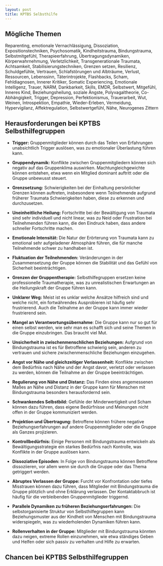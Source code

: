 ```yaml
---
layout: post
title: KPTBS Selbsthilfe
---
```


## Mögliche Themen

Reparenting, emotionale Vernachlässigung, Dissoziation, Expositionstechniken, Psychosomatik, Kindheitstrauma, Bindungstrauma, Selbstmitgefühl, Therapieerfahrung, Übertragungsdynamiken, Körperwahrnehmung, Verletzlichkeit, Transgenerationale Traumata, Achtsamkeit, Stabilisierungstechniken, Grenzen setzen, Resilienz, Schuldgefühle, Vertrauen, Schlafstörungen und Albträume, Verlust, Ressourcen, Lebenssinn, Täterintrojekte, Flashbacks, Scham, Fehldiagnosen, Innerer Kritiker, Somatic Experiencing, Emotionale Intelligenz, Trauer, NARM, Dankbarkeit, Skills, EMDR, Selbstwert, Mitgefühl, Inneres Kind, Beziehungsheilung, soziale Ängste, Polyvagaltheorie, Co-Abhängigkeit, Trigger, Depression, Perfektionismus, Trauerarbeit, Wut, Weinen, Introspektion, Empathie, Wieder-Erleben, Vermeidung, Hypervigilanz, Affektregulation, Selbstwertgefühl, Nähe, Neurogenes Zittern

## Herausforderungen bei KPTBS Selbsthilfegruppen

- **Trigger:** Gruppenmitglieder können durch das Teilen von Erfahrungen unabsichtlich Trigger auslösen, was zu emotionaler Überlastung führen kann.

- **Gruppendynamik:** Konflikte zwischen Gruppenmitgliedern können sich negativ auf das Gruppenklima auswirken. Machtungleichgewichte können entstehen, etwa wenn ein Mitglied dominant auftritt oder die Gruppe unbewusst steuert.

- **Grenzsetzung:** Schwierigkeiten bei der Einhaltung persönlicher Grenzen können auftreten, insbesondere wenn Teilnehmende aufgrund früherer Traumata Schwierigkeiten haben, diese zu erkennen und durchzusetzen.

- **Uneinheitliche Heilung:** Fortschritte bei der Bewältigung von Traumata sind sehr individuell und nicht linear, was zu Neid oder Frustration bei Teilnehmenden führen kann, die den Eindruck haben, dass andere schneller Fortschritte machen.

- **Emotionale Intensität:** Die Natur der Erörterung von Traumata kann zu emotional sehr aufgeladener Atmosphäre führen, die für manche Teilnehmende schwer zu handhaben ist.

- **Fluktuation der Teilnehmenden:** Veränderungen in der Zusammensetzung der Gruppe können die Stabilität und das Gefühl von Sicherheit beeinträchtigen.

- **Grenzen der Gruppentherapie:** Selbsthilfegruppen ersetzen keine professionelle Traumatherapie, was zu unrealistischen Erwartungen an die Heilungskraft der Gruppe führen kann.

- **Unklarer Weg:** Meist ist es unklar welche Ansätze hilfreich sind und welche nicht, ein fortwährendes Ausprobieren ist häufig sehr frustrierend. Auch die Teilnahme an der Gruppe kann immer wieder frustrierend sein.

- **Mangel an Verantwortungsübernahme**: Die Gruppe kann nur so gut für einen selbst werden, wie sehr man es schafft sich und seine Themen in die Gruppe einzubringen. Das braucht viel Mut.

- **Unsicherheit in zwischenmenschlichen Beziehungen:** Aufgrund von Bindungstrauma ist es für Betroffene schwierig sein, anderen zu vertrauen und sichere zwischenmenschliche Beziehungen einzugehen.

- **Angst vor Nähe und gleichzeitiger Verlassenheit:** Konflikte zwischen dem Bedürfnis nach Nähe und der Angst davor, verletzt oder verlassen zu werden, können die Teilnahme an der Gruppe beeinträchtigen.

- **Regulierung von Nähe und Distanz:** Das Finden eines angemessenen Maßes an Nähe und Distanz in der Gruppe kann für Menschen mit Bindungstrauma besonders herausfordernd sein.

- **Schwankendes Selbstbild:** Gefühle der Minderwertigkeit und Scham können dazu führen, dass eigene Bedürfnisse und Meinungen nicht offen in der Gruppe kommuniziert werden.

- **Projektion und Übertragung:** Betroffene können frühere negative Beziehungserfahrungen auf andere Gruppenmitglieder oder die Gruppe als Ganzes projizieren.

- **Kontrollbedürfnis:** Einige Personen mit Bindungstrauma entwickeln als Bewältigungsstrategie ein starkes Bedürfnis nach Kontrolle, was Konflikte in der Gruppe auslösen kann.

- **Dissoziative Episoden:** In Folge von Bindungstrauma können Betroffene dissoziieren, vor allem wenn sie durch die Gruppe oder das Thema getriggert werden.

- **Abruptes Verlassen der Gruppe:** Furcht vor Konfrontation oder tiefes Misstrauen können dazu führen, dass Mitglieder mit Bindungstrauma die Gruppe plötzlich und ohne Erklärung verlassen. Der Kontaktabbruch ist häufig für die verbleibenden Gruppenmitglieder triggernd.

- **Parallele Dynamiken zu früheren Beziehungserfahrungen:** Die selbstorganisierte Struktur von Selbsthilfegruppen kann Beziehungsmuster aus der Kindheit von Menschen mit Bindungstrauma widerspiegeln, was zu wiederholenden Dynamiken führen kann.

- **Rollenverhalten in der Gruppe:** Mitglieder mit Bindungstrauma könnten dazu neigen, extreme Rollen einzunehmen, wie etwa ständiges Geben und Helfen oder sich passiv zu verhalten und Hilfe zu erwarten.


## Chancen bei KPTBS Selbsthilfegruppen
